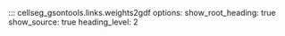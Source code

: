 ::: cellseg_gsontools.links.weights2gdf
    options:
      show_root_heading: true
      show_source: true
      heading_level: 2
